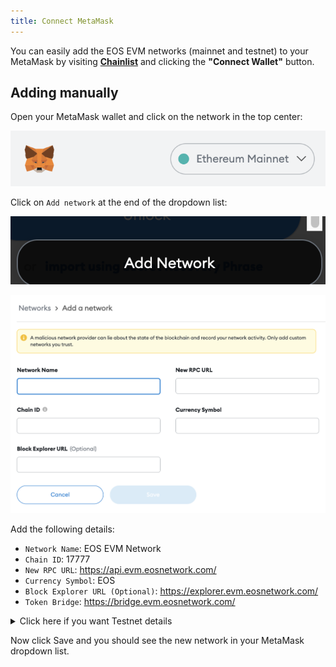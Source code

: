 ```yaml
---
title: Connect MetaMask
---
```


You can easily add the EOS EVM networks (mainnet and testnet) to your MetaMask by visiting 
[**Chainlist**](https://chainlist.org/?search=EOS&testnets=true) and clicking the **"Connect Wallet"** button.


## Adding manually

Open your MetaMask wallet and click on the network in the top center:

![metamask top network button](./images/metamask_top_network_button.png)

Click on `Add network` at the end of the dropdown list:

![metamask top network button](./images/metamask_add_network_button.png)


![metamask_add_network_form](./images/metamask_add_network_form.png)

Add the following details:

* `Network Name`: EOS EVM Network
* `Chain ID`: 17777
* `New RPC URL`: https://api.evm.eosnetwork.com/
* `Currency Symbol`: EOS
* `Block Explorer URL (Optional)`: https://explorer.evm.eosnetwork.com/
* `Token Bridge`: https://bridge.evm.eosnetwork.com/

<details>
    <summary>Click here if you want Testnet details</summary>

* `Network Name`: EOS EVM Network Testnet
* `Chain ID`: 15557
* `New RPC URL`: https://api.testnet.evm.eosnetwork.com/
* `Currency Symbol`: EOS
* `Block Explorer URL (Optional)`: https://explorer.testnet.evm.eosnetwork.com/
* `Token Bridge`: https://bridge.testnet.evm.eosnetwork.com/

</details>

Now click Save and you should see the new network in your MetaMask dropdown list.
